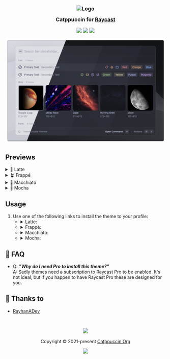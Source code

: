 <h3 align="center">
	<img src="https://raw.githubusercontent.com/catppuccin/catppuccin/main/assets/logos/exports/1544x1544_circle.png" width="100" alt="Logo"/><br/>
	<img src="https://raw.githubusercontent.com/catppuccin/catppuccin/main/assets/misc/transparent.png" height="30" width="0px"/>
	Catppuccin for <a href="https://www.raycast.com/">Raycast</a>
	<img src="https://raw.githubusercontent.com/catppuccin/catppuccin/main/assets/misc/transparent.png" height="30" width="0px"/>
</h3>

<p align="center">
	<a href="https://github.com/rayhanadev/raycast/stargazers"><img src="https://img.shields.io/github/stars/rayhanadev/raycast?colorA=363a4f&colorB=b7bdf8&style=for-the-badge"></a>
	<a href="https://github.com/rayhanadev/raycast/issues"><img src="https://img.shields.io/github/issues/rayhanadev/raycast?colorA=363a4f&colorB=f5a97f&style=for-the-badge"></a>
	<a href="https://github.com/rayhanadev/raycast/contributors"><img src="https://img.shields.io/github/contributors/rayhanadev/raycast?colorA=363a4f&colorB=a6da95&style=for-the-badge"></a>
</p>

<p align="center">
	<img src="/assets/preview.webp"/>
</p>

## Previews

<details>
<summary>🌻 Latte</summary>
<img src="/assets/latte.png"/>
</details>
<details>
<summary>🪴 Frappé</summary>
<img src="/assets/frappe.png"/>
</details>
<details>
<summary>🌺 Macchiato</summary>
<img src="/assets/macchiato.png"/>
</details>
<details>
<summary>🌿 Mocha</summary>
<img src="/assets/mocha.png"/>
</details>

## Usage

1. Use one of the following links to install the theme to your profile:
   - <details><summary>Latte:</summary><a href="https://themes.ray.so?version=1&name=Catppuccin%20Latte&colors=%23EFF1F5FF,%23EFF1F5FF,%234C4F69FF,%239CA0B0FF,%238C8FA1FF,%23D20F39FF,%23FE640BFF,%23DF8E1DFF,%2340A02BFF,%231E66F5FF,%237287FDFF,%238839EFFF&appearance=light">https://themes.ray.so?version=1&name=Catppuccin%20Latte&colors=%23EFF1F5FF,%23EFF1F5FF,%234C4F69FF,%239CA0B0FF,%238C8FA1FF,%23D20F39FF,%23FE640BFF,%23DF8E1DFF,%2340A02BFF,%231E66F5FF,%237287FDFF,%238839EFFF&appearance=light</a></details">
   - <details><summary>Frappé:</summary><a href="https://themes.ray.so?version=1&name=Catppuccin%20Frappe&colors=%23303446FF,%23303446FF,%23C6D0F5FF,%23737994FF,%23838BA7FF,%23E78284FF,%23EF9F76FF,%23E5C890FF,%23A6D189FF,%238CAAEEFF,%23BABBF1FF,%23CA9EE6FF&appearance=dark">https://themes.ray.so?version=1&name=Catppuccin%20Frappe&colors=%23303446FF,%23303446FF,%23C6D0F5FF,%23737994FF,%23838BA7FF,%23E78284FF,%23EF9F76FF,%23E5C890FF,%23A6D189FF,%238CAAEEFF,%23BABBF1FF,%23CA9EE6FF&appearance=dark</a></details> 
   - <details><summary>Macchiato:</summary><a href="https://themes.ray.so?version=1&name=Catppuccin%20Macchiato&colors=%2324273AFF,%2324273AFF,%23CAD3F5FF,%236E738DFF,%238087A2FF,%23ED8796FF,%23F5A97FFF,%23EED49FFF,%23A6DA95FF,%238AADF4FF,%23B7BDF8FF,%23C6A0F6FF&appearance=dark">https://themes.ray.so?version=1&name=Catppuccin%20Macchiato&colors=%2324273AFF,%2324273AFF,%23CAD3F5FF,%236E738DFF,%238087A2FF,%23ED8796FF,%23F5A97FFF,%23EED49FFF,%23A6DA95FF,%238AADF4FF,%23B7BDF8FF,%23C6A0F6FF&appearance=dark</a></details> 
   - <details><summary>Mocha:</summary><a href="https://themes.ray.so?version=1&name=Catppuccin%20Mocha&colors=%231E1E2EFF,%231E1E2EFF,%23CDD6F4FF,%236C7086FF,%237F849CFF,%23F38BA8FF,%23FAB387FF,%23F9E2AFFF,%23A6E3A1FF,%2389B4FAFF,%23B4BEFEFF,%23CBA6F7FF&appearance=dark">https://themes.ray.so?version=1&name=Catppuccin%20Mocha&colors=%231E1E2EFF,%231E1E2EFF,%23CDD6F4FF,%236C7086FF,%237F849CFF,%23F38BA8FF,%23FAB387FF,%23F9E2AFFF,%23A6E3A1FF,%2389B4FAFF,%23B4BEFEFF,%23CBA6F7FF&appearance=dark</a></details> 
<!-- this section is optional -->
## 🙋 FAQ

-	Q: **_"Why do I need Pro to install this theme?"_**\
	A: Sadly themes need a subscription to Raycast Pro to be enabled.
  It's not ideal, but if you happen to have Raycast Pro these are designed for
  you.

## 💝 Thanks to

- [RayhanADev](https://github.com/rayhanadev)

&nbsp;

<p align="center">
	<img src="https://raw.githubusercontent.com/catppuccin/catppuccin/main/assets/footers/gray0_ctp_on_line.svg?sanitize=true" />
</p>

<p align="center">
	Copyright &copy; 2021-present <a href="https://github.com/catppuccin" target="_blank">Catppuccin Org</a>
</p>

<p align="center">
	<a href="https://github.com/catppuccin/catppuccin/blob/main/LICENSE"><img src="https://img.shields.io/static/v1.svg?style=for-the-badge&label=License&message=MIT&logoColor=d9e0ee&colorA=363a4f&colorB=b7bdf8"/></a>
</p>
